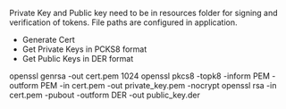 Private Key and Public key need to be in resources folder for signing and verification of tokens.
File paths are configured in application.

- Generate Cert
- Get Private Keys in PCKS8 format
- Get Public Keys in DER format

openssl genrsa -out cert.pem 1024
openssl pkcs8 -topk8 -inform PEM -outform PEM -in cert.pem -out private_key.pem -nocrypt
openssl rsa -in cert.pem -pubout -outform DER -out public_key.der
